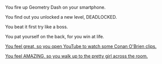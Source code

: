 You fire up Geometry Dash on your smartphone.

You find out you unlocked a new level, DEADLOCKED.

You beat it first try like a boss.

You pat yourself on the back, for you win at life.

[You feel great, so you open YouTube to watch some Conan O'Brien clips.](conan/conan.md)

[You feel AMAZING, so you walk up to the pretty girl across the room.](pretty-girl/pretty-girl.md)